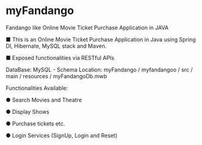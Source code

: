 # myFandango
Fandango like Online Movie Ticket Purchase Application in JAVA

■ This is an Online Movie Ticket Purchase Application in Java using Spring DI, Hibernate, MySQL stack and Maven.

■ Exposed functionalities via RESTful APIs

DataBase: MySQL - Schema Location:
myFandango / myfandangoo / src / main / resources / myFandangoDb.mwb

Functionalities Available:

● Search Movies and Theatre

● Display Shows

● Purchase tickets etc.

● Login Services (SignUp, Login and Reset)
